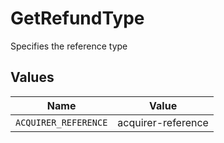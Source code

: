# GetRefundType

Specifies the reference type


## Values

| Name                 | Value                |
| -------------------- | -------------------- |
| `ACQUIRER_REFERENCE` | acquirer-reference   |